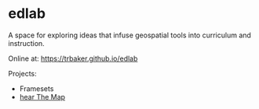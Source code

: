# edlab
A space for exploring ideas that infuse geospatial tools into curriculum and instruction.

Online at: https://trbaker.github.io/edlab 

Projects:
* Framesets
* <a href="https://github.com/trbaker/edlab/tree/main/hearTheMap">hear The Map</a>
